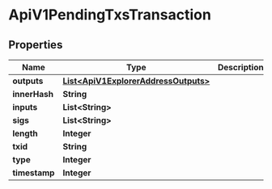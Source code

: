 

# ApiV1PendingTxsTransaction

## Properties

Name | Type | Description | Notes
------------ | ------------- | ------------- | -------------
**outputs** | [**List&lt;ApiV1ExplorerAddressOutputs&gt;**](ApiV1ExplorerAddressOutputs.md) |  |  [optional]
**innerHash** | **String** |  |  [optional]
**inputs** | **List&lt;String&gt;** |  |  [optional]
**sigs** | **List&lt;String&gt;** |  |  [optional]
**length** | **Integer** |  |  [optional]
**txid** | **String** |  |  [optional]
**type** | **Integer** |  |  [optional]
**timestamp** | **Integer** |  |  [optional]



